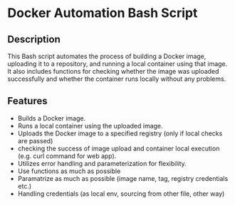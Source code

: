 # Docker Automation Bash Script

## Description
This Bash script automates the process of building a Docker image, uploading it to a repository, and running a local container using that image. It also includes functions for checking whether the image was uploaded successfully and whether the container runs locally without any problems.

## Features
- Builds a Docker image.
- Runs a local container using the uploaded image.
- Uploads the Docker image to a specified registry (only if local checks are passed)
- checking the success of image upload and container local execution (e.g. curl command for web app).
- Utilizes error handling and parameterization for flexibility.
- Use functions as much as possible
- Paramatrize as much as possible (image name, tag, registry credentials etc.)
- Handling credentials (as local env, sourcing from other file, other way)
